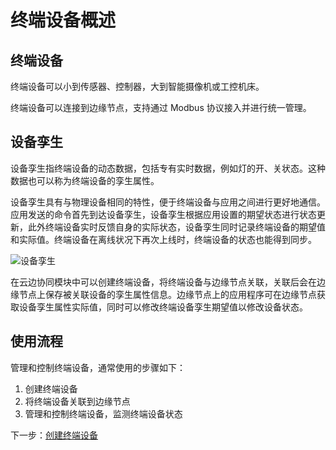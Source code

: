 # 终端设备概述

## 终端设备

终端设备可以小到传感器、控制器，大到智能摄像机或工控机床。

终端设备可以连接到边缘节点，支持通过 Modbus 协议接入并进行统一管理。

## 设备孪生

设备孪生指终端设备的动态数据，包括专有实时数据，例如灯的开、关状态。这种数据也可以称为终端设备的孪生属性。

设备孪生具有与物理设备相同的特性，便于终端设备与应用之间进行更好地通信。应用发送的命令首先到达设备孪生，设备孪生根据应用设置的期望状态进行状态更新，此外终端设备实时反馈自身的实际状态，设备孪生同时记录终端设备的期望值和实际值。终端设备在离线状况下再次上线时，终端设备的状态也能得到同步。

![设备孪生](https://docs.daocloud.io/daocloud-docs-images/docs/zh/docs/kant/images/device-index-01.png)

在云边协同模块中可以创建终端设备，将终端设备与边缘节点关联，关联后会在边缘节点上保存被关联设备的孪生属性信息。边缘节点上的应用程序可在边缘节点获取设备孪生属性实际值，同时可以修改终端设备孪生期望值以修改设备状态。

## 使用流程

管理和控制终端设备，通常使用的步骤如下：

1. 创建终端设备
2. 将终端设备关联到边缘节点
3. 管理和控制终端设备，监测终端设备状态

下一步：[创建终端设备](create-device.md)
